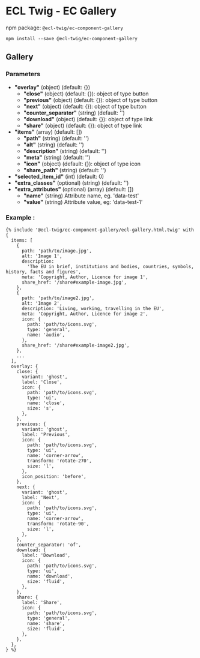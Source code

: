 # ECL Twig - EC Gallery

npm package: `@ecl-twig/ec-component-gallery`

```shell
npm install --save @ecl-twig/ec-component-gallery
```

## Gallery

### Parameters

- **"overlay"** (object) (default: {})
  - **"close"** (object) (default: {}): object of type button
  - **"previous"** (object) (default: {}): object of type button
  - **"next"** (object) (default: {}): object of type button
  - **"counter_separator"** (string) (default: '')
  - **"download"** (object) (default: {}): object of type link
  - **"share"** (object) (default: {}): object of type link
- **"items"** (array) (default: [])
  - **"path"** (string) (default: '')
  - **"alt"** (string) (default: '')
  - **"description"** (string) (default: '')
  - **"meta"** (string) (default: '')
  - **"icon"** (object) (default: {}): object of type icon
  - **"share_path"** (string) (default: '')
- **"selected_item_id"** (int) (default: 0)
- **"extra_classes"** (optional) (string) (default: '')
- **"extra_attributes"** (optional) (array) (default: [])
  - **"name"** (string) Attribute name, eg. 'data-test'
  - **"value"** (string) Attribute value, eg: 'data-test-1'

### Example :

<!-- prettier-ignore -->
```twig
{% include '@ecl-twig/ec-component-gallery/ecl-gallery.html.twig' with {  
  items: [ 
    { 
      path: 'path/to/image.jpg', 
      alt: 'Image 1', 
      description: 
        'The EU in brief, institutions and bodies, countries, symbols, history, facts and figures', 
      meta: 'Copyright, Author, Licence for image 1', 
      share_href: '/share#example-image.jpg', 
    }, 
    { 
      path: 'path/to/image2.jpg', 
      alt: 'Image 2', 
      description: 'Living, working, travelling in the EU', 
      meta: 'Copyright, Author, Licence for image 2', 
      icon: { 
        path: 'path/to/icons.svg', 
        type: 'general', 
        name: 'audio', 
      }, 
      share_href: '/share#example-image2.jpg', 
    }, 
    ... 
  ], 
  overlay: { 
    close: { 
      variant: 'ghost', 
      label: 'Close', 
      icon: { 
        path: 'path/to/icons.svg', 
        type: 'ui', 
        name: 'close', 
        size: 's', 
      }, 
    }, 
    previous: { 
      variant: 'ghost', 
      label: 'Previous', 
      icon: { 
        path: 'path/to/icons.svg', 
        type: 'ui', 
        name: 'corner-arrow', 
        transform: 'rotate-270', 
        size: 'l', 
      }, 
      icon_position: 'before', 
    }, 
    next: { 
      variant: 'ghost', 
      label: 'Next', 
      icon: { 
        path: 'path/to/icons.svg', 
        type: 'ui', 
        name: 'corner-arrow', 
        transform: 'rotate-90', 
        size: 'l', 
      }, 
    }, 
    counter_separator: 'of', 
    download: { 
      label: 'Download', 
      icon: { 
        path: 'path/to/icons.svg', 
        type: 'ui', 
        name: 'download', 
        size: 'fluid', 
      }, 
    }, 
    share: { 
      label: 'Share', 
      icon: { 
        path: 'path/to/icons.svg', 
        type: 'general', 
        name: 'share', 
        size: 'fluid', 
      }, 
    }, 
  }, 
} %}
```
